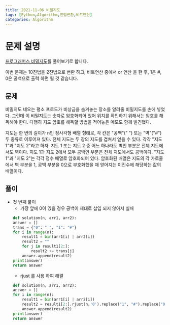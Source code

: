 ```yaml
---
title: 2021-11-06 비밀지도
tags: [Python,Algorithm,진법변환,비트연산]
categories: Algorithm
---
```


# 문제 설명
[프로그래머스 비밀지도](https://programmers.co.kr/learn/courses/30/lessons/17681)를 풀어보기로 합니다. 

이번 문제는 10진법을 2진법으로 변환 하고, 비트연산 중에서 or 연산 을 한 후, 1은 #, 0은 공백으로 출력 하면 될 것 같습니다. 

## 문제 
비밀지도
네오는 평소 프로도가 비상금을 숨겨놓는 장소를 알려줄 비밀지도를 손에 넣었다. 그런데 이 비밀지도는 숫자로 암호화되어 있어 위치를 확인하기 위해서는 암호를 해독해야 한다. 다행히 지도 암호를 해독할 방법을 적어놓은 메모도 함께 발견했다.

지도는 한 변의 길이가 n인 정사각형 배열 형태로, 각 칸은 "공백"(" ") 또는 "벽"("#") 두 종류로 이루어져 있다.
전체 지도는 두 장의 지도를 겹쳐서 얻을 수 있다. 각각 "지도 1"과 "지도 2"라고 하자. 지도 1 또는 지도 2 중 어느 하나라도 벽인 부분은 전체 지도에서도 벽이다. 지도 1과 지도 2에서 모두 공백인 부분은 전체 지도에서도 공백이다.
"지도 1"과 "지도 2"는 각각 정수 배열로 암호화되어 있다.
암호화된 배열은 지도의 각 가로줄에서 벽 부분을 1, 공백 부분을 0으로 부호화했을 때 얻어지는 이진수에 해당하는 값의 배열이다.

## 풀이 
- 첫 번째 풀이 
    - 가장 앞에 0이 있을 경우 공백이 제대로 삽입 되지 않아서 실패 
    ```python
    def solution(n, arr1, arr2):
    answer = []
    trans = {"0": " ", "1": "#"}
    for i in range(n):
        result1 = bin(arr1[i] | arr2[i])
        result2 = ""
        for j in result1[2:]:
            result2 += trans[j]
        answer.append(result2)
    print(answer)
    return answer
    ```
    - rjust 를 사용 하여 해결 
    ```python 
    def solution(n, arr1, arr2):
    answer = []
    for i in range(n):
        result1 = bin(arr1[i] | arr2[i])
        result2 = result1[2:].rjust(n,'0').replace("1", "#").replace("0"," ")
        answer.append(result2)
    print(answer)
    return answer
    ```